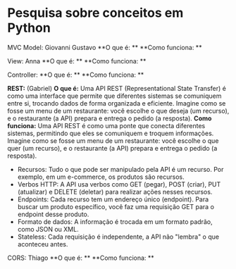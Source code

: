 # Pesquisa sobre conceitos em Python

MVC
Model: Giovanni Gustavo
**O que é: ** **Como funciona: **

View: Anna
**O que é: ** **Como funciona: **

Controller:
**O que é: ** **Como funciona: **

**REST:** (Gabriel)
**O que é:**
    Uma API REST (Representational State Transfer) é como uma interface
    que permite que diferentes sistemas se comuniquem entre si, trocando
    dados de forma organizada e eficiente. Imagine como se fosse um menu
    de um restaurante: você escolhe o que deseja (um recurso), e o restaurante
    (a API) prepara e entrega o pedido (a resposta).
**Como funciona:**
    Uma API REST é como uma ponte que conecta diferentes sistemas, permitindo
    que eles se comuniquem e troquem informações. Imagine como se fosse um menu
    de um restaurante: você escolhe o que quer (um recurso), e o restaurante (a API)
    prepara e entrega o pedido (a resposta).

-   Recursos: Tudo o que pode ser manipulado pela API é um recurso. Por exemplo, em um e-commerce, os produtos são recursos.
-   Verbos HTTP: A API usa verbos como GET (pegar), POST (criar), PUT (atualizar) e DELETE (deletar) para realizar ações nesses recursos.
-   Endpoints: Cada recurso tem um endereço único (endpoint). Para buscar um produto específico, você faz uma requisição GET para o endpoint desse produto.
-   Formato de dados: A informação é trocada em um formato padrão, como JSON ou XML.
-   Stateless: Cada requisição é independente, a API não "lembra" o que aconteceu antes.

CORS: Thiago
**O que é: ** **Como funciona: **
